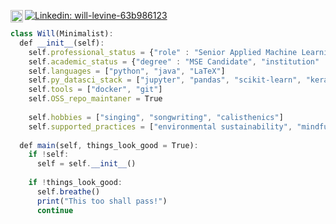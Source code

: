 [<img align="left" alt="Google Scholar" width="20px" src="https://cdn.jsdelivr.net/npm/simple-icons@v3/icons/googlescholar.svg" />](https://scholar.google.com/citations?user=x0BaVhQAAAAJ&hl=en)
[![Linkedin: will-levine-63b986123](https://img.shields.io/badge/-LinkedIn-blue?style=flat-square&logo=Linkedin&logoColor=white&link=https://www.linkedin.com/in/will-levine-63b986123/)](https://www.linkedin.com/in/will-levine-63b986123/)

```javascript
class Will(Minimalist):
  def __init__(self):
    self.professional_status = {"role" : "Senior Applied Machine Learning Engineer", "company" : "Clarifai"}
    self.academic_status = {"degree" : "MSE Candidate", "institution" : "Johns Hopkins University"}
    self.languages = ["python", "java", "LaTeX"]
    self.py_datasci_stack = ["jupyter", "pandas", "scikit-learn", "keras", "pytorch"]
    self.tools = ["docker", "git"]
    self.OSS_repo_maintaner = True
    
    self.hobbies = ["singing", "songwriting", "calisthenics"]
    self.supported_practices = ["environmental sustainability", "mindfulness"]
    
  def main(self, things_look_good = True):
    if !self:
      self = self.__init__()
      
    if !things_look_good:
      self.breathe()
      print("This too shall pass!")
      continue
```
